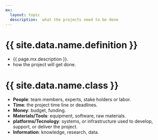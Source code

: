 ```yaml
---
mx:
  layout: topic
  description:  what the projects need to be done
---
```



# {{ site.data.name.definition }}
- {{ page.mx.description }}.
- how the project will get done.

# {{ site.data.name.class }}
- **People**: team members, experts, stake holders or labor.
- **Time**: the project time  line or deadlines.
- **Money**: budget, funding.
- **Materials/Tools**: equipment, software, raw materials.
- **platforms/Tecnology**: systems, or infrastructure used to develop, support, or deliver the project.
- **Information**: knowledge, research, data.

